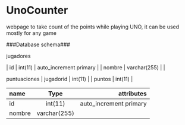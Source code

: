 # UnoCounter
webpage to take count of the points while playing UNO, it can be used mostly for any game 

###Database schema### 

jugadores

| id   | int(11)   |  auto_increment primary   |
| nombre    | varchar(255)   |   |


puntuaciones
| jugadorid   | int(11)   | 
| puntos    | int(11)   |   

| name  | Type  | attributes |
|:------------- |:---------------:| -------------:|
| id       | int(11)       | auto_increment primary        |
| nombre         | varchar(255)       |         |

